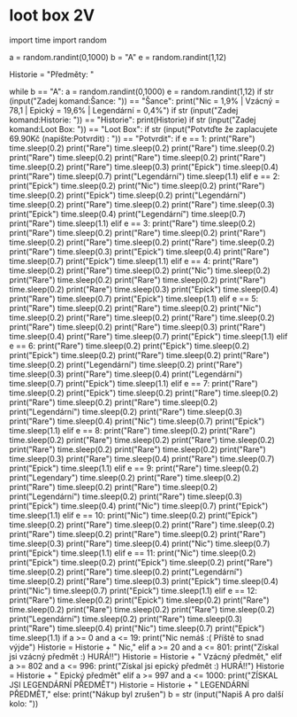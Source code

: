 # loot box 2V
import time
import random

a = random.randint(0,1000)
b = "A"
e = random.randint(1,12)

Historie = "Předměty: "


while b == "A":
    a = random.randint(0,1000)
    e = random.randint(1,12)
    if str (input("Zadej komand:Šance: ")) == "Šance":
        print("Nic = 1,9% | Vzácný = 78,1 | Epický = 19,6% | Legendární = 0,4%")
    if str (input("Zadej komand:Historie: ")) == "Historie":
        print(Historie)
    if str (input("Zadej komand:Loot Box: ")) == "Loot Box":
        if str (input("Potvtďte že zaplacujete 69.90Kč (napište:Potvrdit) : ")) == "Potvrdit":
            if e == 1:
                print("Rare")
                time.sleep(0.2)
                print("Rare")
                time.sleep(0.2)
                print("Rare")
                time.sleep(0.2)
                print("Rare")
                time.sleep(0.2)
                print("Rare")
                time.sleep(0.2)
                print("Rare")
                time.sleep(0.2)
                print("Rare")
                time.sleep(0.3)
                print("Epick")
                time.sleep(0.4)
                print("Rare")
                time.sleep(0.7)
                print("Legendární")
                time.sleep(1.1)
            elif e == 2:
                print("Epick")
                time.sleep(0.2)
                print("Nic")
                time.sleep(0.2)
                print("Rare")
                time.sleep(0.2)
                print("Epick")
                time.sleep(0.2)
                print("Legendární")
                time.sleep(0.2)
                print("Rare")
                time.sleep(0.2)
                print("Rare")
                time.sleep(0.3)
                print("Epick")
                time.sleep(0.4)
                print("Legendární")
                time.sleep(0.7)
                print("Rare")
                time.sleep(1.1)
            elif e == 3:
                print("Rare")
                time.sleep(0.2)
                print("Rare")
                time.sleep(0.2)
                print("Rare")
                time.sleep(0.2)
                print("Rare")
                time.sleep(0.2)
                print("Rare")
                time.sleep(0.2)
                print("Rare")
                time.sleep(0.2)
                print("Rare")
                time.sleep(0.3)
                print("Epick")
                time.sleep(0.4)
                print("Rare")
                time.sleep(0.7)
                print("Epick")
                time.sleep(1.1)
            elif e == 4:
                print("Rare")
                time.sleep(0.2)
                print("Rare")
                time.sleep(0.2)
                print("Nic")
                time.sleep(0.2)
                print("Rare")
                time.sleep(0.2)
                print("Rare")
                time.sleep(0.2)
                print("Rare")
                time.sleep(0.2)
                print("Rare")
                time.sleep(0.3)
                print("Epick")
                time.sleep(0.4)
                print("Rare")
                time.sleep(0.7)
                print("Epick")
                time.sleep(1.1)
            elif e == 5:
                print("Rare")
                time.sleep(0.2)
                print("Rare")
                time.sleep(0.2)
                print("Nic")
                time.sleep(0.2)
                print("Rare")
                time.sleep(0.2)
                print("Rare")
                time.sleep(0.2)
                print("Rare")
                time.sleep(0.2)
                print("Rare")
                time.sleep(0.3)
                print("Rare")
                time.sleep(0.4)
                print("Rare")
                time.sleep(0.7)
                print("Epick")
                time.sleep(1.1)
            elif e == 6:
                print("Rare")
                time.sleep(0.2)
                print("Epick")
                time.sleep(0.2)
                print("Epick")
                time.sleep(0.2)
                print("Rare")
                time.sleep(0.2)
                print("Rare")
                time.sleep(0.2)
                print("Legendární")
                time.sleep(0.2)
                print("Rare")
                time.sleep(0.3)
                print("Rare")
                time.sleep(0.4)
                print("Legendární")
                time.sleep(0.7)
                print("Epick")
                time.sleep(1.1)
            elif e == 7:
                print("Rare")
                time.sleep(0.2)
                print("Epick")
                time.sleep(0.2)
                print("Rare")
                time.sleep(0.2)
                print("Rare")
                time.sleep(0.2)
                print("Rare")
                time.sleep(0.2)
                print("Legendární")
                time.sleep(0.2)
                print("Rare")
                time.sleep(0.3)
                print("Rare")
                time.sleep(0.4)
                print("Nic")
                time.sleep(0.7)
                print("Epick")
                time.sleep(1.1)
            elif e == 8:
                print("Rare")
                time.sleep(0.2)
                print("Rare")
                time.sleep(0.2)
                print("Rare")
                time.sleep(0.2)
                print("Rare")
                time.sleep(0.2)
                print("Rare")
                time.sleep(0.2)
                print("Rare")
                time.sleep(0.2)
                print("Rare")
                time.sleep(0.3)
                print("Rare")
                time.sleep(0.4)
                print("Rare")
                time.sleep(0.7)
                print("Epick")
                time.sleep(1.1)
            elif e == 9:
                print("Rare")
                time.sleep(0.2)
                print("Legendary")
                time.sleep(0.2)
                print("Rare")
                time.sleep(0.2)
                print("Rare")
                time.sleep(0.2)
                print("Rare")
                time.sleep(0.2)
                print("Legendární")
                time.sleep(0.2)
                print("Rare")
                time.sleep(0.3)
                print("Epick")
                time.sleep(0.4)
                print("Nic")
                time.sleep(0.7)
                print("Epick")
                time.sleep(1.1)
            elif e == 10:
                print("Nic")
                time.sleep(0.2)
                print("Epick")
                time.sleep(0.2)
                print("Rare")
                time.sleep(0.2)
                print("Rare")
                time.sleep(0.2)
                print("Rare")
                time.sleep(0.2)
                print("Rare")
                time.sleep(0.2)
                print("Rare")
                time.sleep(0.3)
                print("Rare")
                time.sleep(0.4)
                print("Nic")
                time.sleep(0.7)
                print("Epick")
                time.sleep(1.1)
            elif e == 11:
                print("Nic")
                time.sleep(0.2)
                print("Epick")
                time.sleep(0.2)
                print("Epick")
                time.sleep(0.2)
                print("Rare")
                time.sleep(0.2)
                print("Rare")
                time.sleep(0.2)
                print("Legendární")
                time.sleep(0.2)
                print("Rare")
                time.sleep(0.3)
                print("Epick")
                time.sleep(0.4)
                print("Nic")
                time.sleep(0.7)
                print("Epick")
                time.sleep(1.1)
            elif e == 12:
                print("Rare")
                time.sleep(0.2)
                print("Epick")
                time.sleep(0.2)
                print("Rare")
                time.sleep(0.2)
                print("Rare")
                time.sleep(0.2)
                print("Rare")
                time.sleep(0.2)
                print("Legendární")
                time.sleep(0.2)
                print("Rare")
                time.sleep(0.3)
                print("Rare")
                time.sleep(0.4)
                print("Nic")
                time.sleep(0.7)
                print("Epick")
                time.sleep(1.1)
            if a >= 0 and a <= 19:
                print("Nic nemáš :( Příště to snad výjde")
                Historie = Historie + " Nic,"
            elif a >= 20 and a <= 801:
                print("Získal jsi vzácný předmět :) HURÁ!!")
                Historie = Historie + " Vzácný předmět,"
            elif a >= 802 and a <= 996:
                print("Získal jsi epický předmět :) HURÁ!!")
                Historie = Historie + " Epický předmět"
            elif a >= 997 and a <= 1000:
                print("ZÍSKAL JSI LEGENDÁRNÍ PŘEDMĚT")
                Historie = Historie + " LEGENDÁRNÍ PŘEDMĚT,"
        else:
            print("Nákup byl zrušen")
    b = str (input("Napiš A pro další kolo: "))
